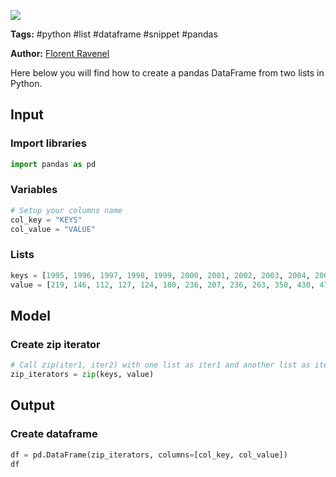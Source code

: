 <a href="https://app.naas.ai/user-redirect/naas/downloader?url=https://raw.githubusercontent.com/jupyter-naas/awesome-notebooks/master/Python/Python_Create_dataframe_from_lists.ipynb" target="_parent"><img src="https://naasai-public.s3.eu-west-3.amazonaws.com/open_in_naas.svg"/></a>

**Tags:** #python #list #dataframe #snippet #pandas

**Author:** [Florent Ravenel](https://www.linkedin.com/in/ACoAABCNSioBW3YZHc2lBHVG0E_TXYWitQkmwog/)

Here below you will find how to create a pandas DataFrame from two lists in Python.

## Input

### Import libraries


```python
import pandas as pd
```

### Variables


```python
# Setup your columns name
col_key = "KEYS"
col_value = "VALUE"
```

### Lists


```python
keys = [1995, 1996, 1997, 1998, 1999, 2000, 2001, 2002, 2003, 2004, 2005, 2006, 2007, 2008, 2009, 2010, 2011, 2012]
value = [219, 146, 112, 127, 124, 180, 236, 207, 236, 263, 350, 430, 474, 526, 488, 537, 500, 439]
```

## Model

### Create zip iterator


```python
# Call zip(iter1, iter2) with one list as iter1 and another list as iter2 to create a zip iterator containing pairs of elements from the two lists.
zip_iterators = zip(keys, value)
```

## Output

### Create dataframe


```python
df = pd.DataFrame(zip_iterators, columns=[col_key, col_value])
df
```


```python

```
